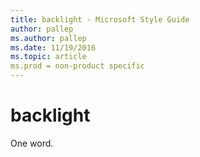 ```yaml
---
title: backlight - Microsoft Style Guide
author: pallep
ms.author: pallep
ms.date: 11/19/2016
ms.topic: article
ms.prod = non-product specific
---
```


# backlight

One word.
